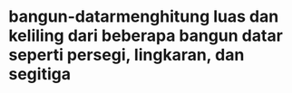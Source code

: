 # bangun-datarmenghitung luas dan keliling dari beberapa bangun datar seperti persegi, lingkaran, dan segitiga
